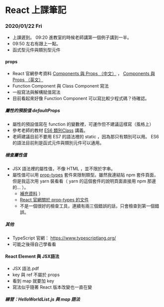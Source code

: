 # React 上課筆記

### 2020/01/22 Fri

- 上課遲到。 09:20 進教室的時候老師講第一個例子講到一半。
- 09:50 左右有跟上一點。
- 函式型元件與類別型元件

#### props

- React 官網參考資料 [Components 與 Props （中文）](https://zh-hant.reactjs.org/docs/components-and-props.html) ， [Components 與 Props （英文）](https://reactjs.org/docs/components-and-props.html)
- Function Component 與 Class Component 寫法
- 一般寫法與解構賦值寫法
- 目前看起來好像 Function Component 可以寫比較少程式碼？待確認。

##### 屬性的預設值 defaultProps

- 屬性的預設值寫在 function 的變數裡，可運作但不建議這樣寫（風格上）
- 參考老師的教材 [ES6 類別Class](https://github.com/eyesofkids/mfee11-react/blob/main/%E6%95%99%E6%9D%90/0121/ES6%E7%AF%87-%E9%A1%9E%E5%88%A5class.pdf) 講義。
- 老師建議目前不要用 ES7 的語法裡的 static ，因為那只有類別可以用。 ES6 的語法目前則是函式元件與類別元件可以通用。

##### 檢查屬性值

- JSX 語法裡的屬性值，不像 HTML ，並不限於字串。
- 屬性值可以用 [prop-types](https://www.npmjs.com/package/prop-types) 套件來限制類型。雖然我連結貼 npm 套件頁面，但是我這次用 yarn 裝看看（ yarn 的這個套件的說明頁面直接用 npm 那邊的... ）。
  - [補充資料](https://github.com/eyesofkids/mfee11-react/issues/5) ）
  - [React 官網關於 prop-types 的文件](https://zh-hant.reactjs.org/docs/typechecking-with-proptypes.html)
  - 不是一個很好的檢查工具，連續有兩三個錯誤的話，只會檢查到第一個錯誤。


##### 其他

- TypeScript 官網： https://www.typescriptlang.org/
- 可能之後得自己學看看


#### React Element 與 JSX語法

- JSX 語法.pdf
- key 與 ref 不屬於 props
- 看到 map 就要加 key
- 寫法似乎隨著 React 版本改變也一直在變

##### 練習：HelloWorldList.js 與 map 語法

